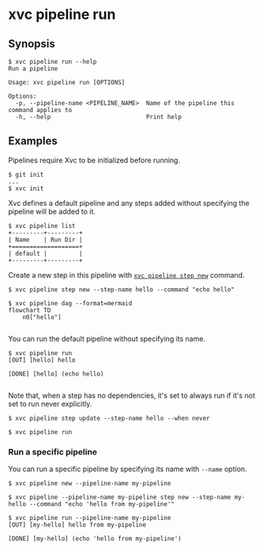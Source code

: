 # xvc pipeline run

## Synopsis

```console
$ xvc pipeline run --help
Run a pipeline

Usage: xvc pipeline run [OPTIONS]

Options:
  -p, --pipeline-name <PIPELINE_NAME>  Name of the pipeline this command applies to
  -h, --help                           Print help

```

## Examples

Pipelines require Xvc to be initialized before running.

```console
$ git init
...
$ xvc init
```

Xvc defines a default pipeline and any steps added without specifying the pipeline will be added to it.

```console
$ xvc pipeline list
+---------+---------+
| Name    | Run Dir |
+===================+
| default |         |
+---------+---------+

```

Create a new step in this pipeline with [`xvc pipeline step new`](/ref/xvc-pipeline-step-new.md) command.

```console
$ xvc pipeline step new --step-name hello --command "echo hello"
```

```console
$ xvc pipeline dag --format=mermaid
flowchart TD
    n0["hello"]


```

You can run the default pipeline without specifying its name.

```console
$ xvc pipeline run
[OUT] [hello] hello

[DONE] [hello] (echo hello)


```

Note that, when a step has no dependencies, it's set to always run if it's not set to run never explicitly.

```console
$ xvc pipeline step update --step-name hello --when never

$ xvc pipeline run

```

### Run a specific pipeline

You can run a specific pipeline by specifying its name with `--name` option.

```console
$ xvc pipeline new --pipeline-name my-pipeline

$ xvc pipeline --pipeline-name my-pipeline step new --step-name my-hello --command "echo 'hello from my-pipeline'"

```

```console
$ xvc pipeline run --pipeline-name my-pipeline
[OUT] [my-hello] hello from my-pipeline

[DONE] [my-hello] (echo 'hello from my-pipeline')


```
